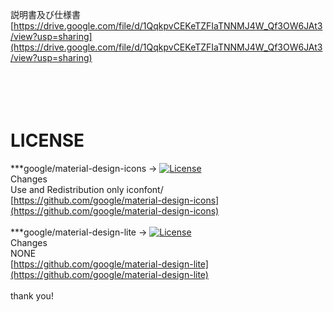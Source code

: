 説明書及び仕様書<br>
[https://drive.google.com/file/d/1QqkpvCEKeTZFIaTNNMJ4W_Qf3OW6JAt3/view?usp=sharing](https://drive.google.com/file/d/1QqkpvCEKeTZFIaTNNMJ4W_Qf3OW6JAt3/view?usp=sharing)

<br><br>
LICENSE<br>
=====================
***google/material-design-icons -> [![License](https://img.shields.io/badge/License-Apache%202.0-blue.svg)](https://opensource.org/licenses/Apache-2.0)<br>
Changes<br>
Use and Redistribution only iconfont/<br>
[https://github.com/google/material-design-icons](https://github.com/google/material-design-icons)<br>
<br>
***google/material-design-lite -> [![License](https://img.shields.io/badge/License-Apache%202.0-blue.svg)](https://opensource.org/licenses/Apache-2.0)<br>
Changes<br>
NONE<br>
[https://github.com/google/material-design-lite](https://github.com/google/material-design-lite)<br>
<br>
thank you!
